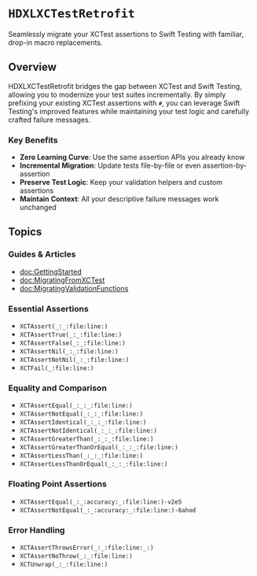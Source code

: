 # ``HDXLXCTestRetrofit``

Seamlessly migrate your XCTest assertions to Swift Testing with familiar, drop-in macro replacements.

## Overview

HDXLXCTestRetrofit bridges the gap between XCTest and Swift Testing, allowing you to modernize your test suites incrementally. By simply prefixing your existing XCTest assertions with `#`, you can leverage Swift Testing's improved features while maintaining your test logic and carefully crafted failure messages.

### Key Benefits

- **Zero Learning Curve**: Use the same assertion APIs you already know
- **Incremental Migration**: Update tests file-by-file or even assertion-by-assertion  
- **Preserve Test Logic**: Keep your validation helpers and custom assertions
- **Maintain Context**: All your descriptive failure messages work unchanged

## Topics

### Guides & Articles

- <doc:GettingStarted>
- <doc:MigratingFromXCTest>
- <doc:MigratingValidationFunctions>

### Essential Assertions

- ``XCTAssert(_:_:file:line:)``
- ``XCTAssertTrue(_:_:file:line:)``
- ``XCTAssertFalse(_:_:file:line:)``
- ``XCTAssertNil(_:_:file:line:)``
- ``XCTAssertNotNil(_:_:file:line:)``
- ``XCTFail(_:file:line:)``

### Equality and Comparison

- ``XCTAssertEqual(_:_:_:file:line:)``
- ``XCTAssertNotEqual(_:_:_:file:line:)``
- ``XCTAssertIdentical(_:_:_:file:line:)``
- ``XCTAssertNotIdentical(_:_:_:file:line:)``
- ``XCTAssertGreaterThan(_:_:_:file:line:)``
- ``XCTAssertGreaterThanOrEqual(_:_:_:file:line:)``
- ``XCTAssertLessThan(_:_:_:file:line:)``
- ``XCTAssertLessThanOrEqual(_:_:_:file:line:)``

### Floating Point Assertions

- ``XCTAssertEqual(_:_:accuracy:_:file:line:)-v2e5``
- ``XCTAssertNotEqual(_:_:accuracy:_:file:line:)-6ahod``

### Error Handling

- ``XCTAssertThrowsError(_:_:file:line:_:)``
- ``XCTAssertNoThrow(_:_:file:line:)``
- ``XCTUnwrap(_:_:file:line:)``
